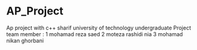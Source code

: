 # AP_Project
Ap project with c++ sharif university of technology undergraduate
Project team member :
1 mohamad reza saed 
2 moteza rashidi nia
3 mohamad nikan ghorbani

